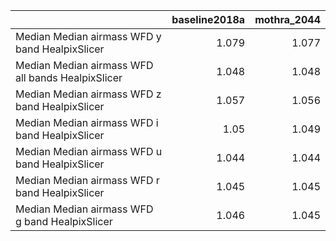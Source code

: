 |                                                   |   baseline2018a |   mothra_2044 |
|:--------------------------------------------------|----------------:|--------------:|
| Median Median airmass WFD y band HealpixSlicer    |           1.079 |         1.077 |
| Median Median airmass WFD all bands HealpixSlicer |           1.048 |         1.048 |
| Median Median airmass WFD z band HealpixSlicer    |           1.057 |         1.056 |
| Median Median airmass WFD i band HealpixSlicer    |           1.05  |         1.049 |
| Median Median airmass WFD u band HealpixSlicer    |           1.044 |         1.044 |
| Median Median airmass WFD r band HealpixSlicer    |           1.045 |         1.045 |
| Median Median airmass WFD g band HealpixSlicer    |           1.046 |         1.045 |
